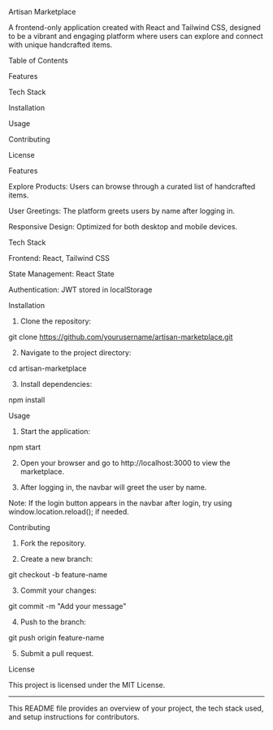 Artisan Marketplace

A frontend-only application created with React and Tailwind CSS, designed to be a vibrant and engaging platform where users can explore and connect with unique handcrafted items.

Table of Contents

Features

Tech Stack

Installation

Usage

Contributing

License


Features

Explore Products: Users can browse through a curated list of handcrafted items.

User Greetings: The platform greets users by name after logging in.

Responsive Design: Optimized for both desktop and mobile devices.


Tech Stack

Frontend: React, Tailwind CSS

State Management: React State

Authentication: JWT stored in localStorage


Installation

1. Clone the repository:

git clone https://github.com/yourusername/artisan-marketplace.git


2. Navigate to the project directory:

cd artisan-marketplace


3. Install dependencies:

npm install



Usage

1. Start the application:

npm start


2. Open your browser and go to http://localhost:3000 to view the marketplace.


3. After logging in, the navbar will greet the user by name.

Note: If the login button appears in the navbar after login, try using window.location.reload(); if needed.



Contributing

1. Fork the repository.


2. Create a new branch:

git checkout -b feature-name


3. Commit your changes:

git commit -m "Add your message"


4. Push to the branch:

git push origin feature-name


5. Submit a pull request.



License

This project is licensed under the MIT License.


---

This README file provides an overview of your project, the tech stack used, and setup instructions for contributors.

